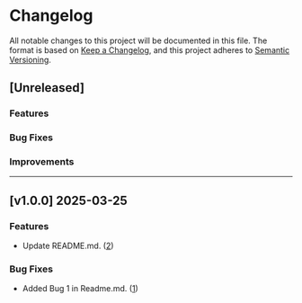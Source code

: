 # Changelog

All notable changes to this project will be documented in this file.
The format is based on [Keep a Changelog](https://keepachangelog.com/en/1.1.0/),
and this project adheres to [Semantic Versioning](https://semver.org/spec/v2.0.0.html).

## [Unreleased]

### Features

### Bug Fixes

### Improvements

---

## [v1.0.0] 2025-03-25

### Features
- Update README.md. ([2](https://github.com/BinodNexus/GithubActionChangelog/pull/2))

### Bug Fixes
- Added Bug 1 in Readme.md. ([1](https://github.com/BinodNexus/GithubActionChangelog/pull/1))

